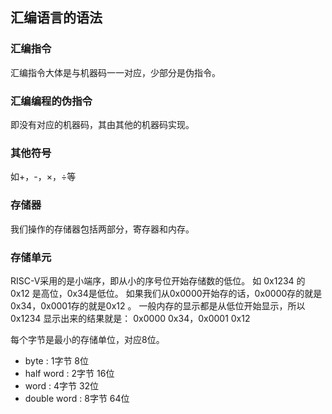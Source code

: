 ## 汇编语言的语法

### 汇编指令

汇编指令大体是与机器码一一对应，少部分是伪指令。

### 汇编编程的伪指令

即没有对应的机器码，其由其他的机器码实现。

### 其他符号

如+，-，×，÷等

### 存储器

我们操作的存储器包括两部分，寄存器和内存。

### 存储单元

RISC-V采用的是小端序，即从小的序号位开始存储数的低位。
如 0x1234 的 0x12 是高位，0x34是低位。
如果我们从0x0000开始存的话，0x0000存的就是0x34，0x0001存的就是0x12 。
一般内存的显示都是从低位开始显示，所以 0x1234 显示出来的结果就是：
0x0000 0x34，0x0001 0x12

每个字节是最小的存储单位，对应8位。

- byte : 1字节 8位
- half word : 2字节 16位
- word : 4字节 32位
- double word : 8字节 64位
